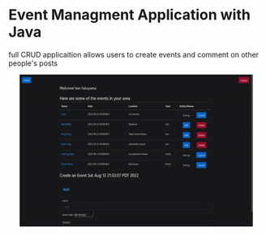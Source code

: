 # Event Managment Application with Java

full CRUD applicaition allows users to create events and comment on other people's posts

<p align="center" style="border: 5px red;">
  <img width="460" height="300" src="event_app.gif" alt="space img">
  
</p>
